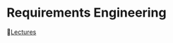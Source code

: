 # Requirements Engineering
🔖[Lectures](https://github.com/ioanachelaru/Software-Engineering-Masters/tree/master/Requirements%20Engineering/Lectures)
